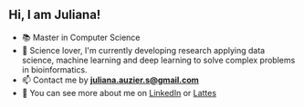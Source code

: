 <p align="center">
  <h2>Hi, I am Juliana!</h2>
</p>

- 📚 Master in Computer Science
- 🌱 Science lover, I'm currently developing research applying data science, machine learning and deep learning to solve complex problems in bioinformatics.
- 📫 Contact me by **juliana.auzier.s@gmail.com**
- 📄 You can see more about me on [LinkedIn](https://www.linkedin.com/in/juliana-auzier/) or [Lattes](https://lattes.cnpq.br/9752379615024282)

